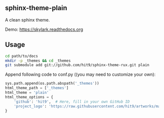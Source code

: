 sphinx-theme-plain
-------------------

A clean sphinx theme.

Demo: https://skylark.readthedocs.org


Usage
-----

```bash
cd path/to/docs
mkdir -p _themes && cd _themes
git submodule add git://github.com/hit9/sphinx-theme-rux.git plain
```

Append following code to conf.py ((you may need to customize your own):

```python
sys.path.append(os.path.abspath('_themes'))
html_theme_path = ['_themes']
html_theme = 'plain'
html_theme_options = {
    'github': 'hit9',  # Here, fill in your own GitHub ID
    'project_logo': 'https://raw.githubusercontent.com/hit9/artworks/master/png/Skylark.png'  # your project logo address
}
```
